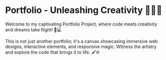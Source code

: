 # Portfolio - Unleashing Creativity 👩‍💻🚀

Welcome to my captivating Portfolio Project, where code meets creativity and dreams take flight! 🎨💻

This is not just another portfolio; it's a canvas showcasing immersive web designs, interactive elements, and responsive magic. Witness the artistry and explore the code that brings it to life. 🖌️🌐
